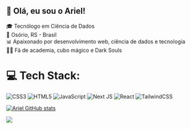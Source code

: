 ## 👋 Olá, eu sou o Ariel!

🎓 Tecnólogo em Ciência de Dados  
📍 Osório, RS - Brasil  
📊 Apaixonado por desenvolvimento web, ciência de dados e tecnologia  
🏋️‍♂️ Fã de academia, cubo mágico e Dark Souls

# 💻 Tech Stack:
![CSS3](https://img.shields.io/badge/css3-%231572B6.svg?style=for-the-badge&logo=css3&logoColor=white) ![HTML5](https://img.shields.io/badge/html5-%23E34F26.svg?style=for-the-badge&logo=html5&logoColor=white) ![JavaScript](https://img.shields.io/badge/javascript-%23323330.svg?style=for-the-badge&logo=javascript&logoColor=%23F7DF1E) ![Next JS](https://img.shields.io/badge/Next-black?style=for-the-badge&logo=next.js&logoColor=white) ![React](https://img.shields.io/badge/react-%2320232a.svg?style=for-the-badge&logo=react&logoColor=%2361DAFB) ![TailwindCSS](https://img.shields.io/badge/tailwindcss-%2338B2AC.svg?style=for-the-badge&logo=tailwind-css&logoColor=white)

<!-- GITHUB STATS FROM anuraghazra -->
[![Ariel GitHub stats](https://github-readme-stats.vercel.app/api?username=707VS&show_icons=true&theme=onedark)](https://github.com/anuraghazra/github-readme-stats)


[![](https://visitcount.itsvg.in/api?id=707VS&icon=0&color=0)](https://visitcount.itsvg.in)

<!-- Proudly created with GPRM ( https://gprm.itsvg.in ) -->
